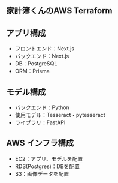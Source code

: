 ## 家計簿くんのAWS Terraform

## アプリ構成
- フロントエンド：Next.js
- バックエンド：Next.js
- DB：PostgreSQL
- ORM：Prisma

## モデル構成
- バックエンド：Python
- 使用モデル：Tesseract・pytesseract
- ライブラリ：FastAPI

## AWS インフラ構成
- EC2：アプリ、モデルを配置
- RDS(Postgres)：DBを配置
- S3：画像データを配置